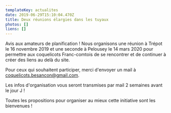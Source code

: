```yaml
---
templateKey: actualites
date: 2019-06-29T15:10:04.470Z
title: Deux réunions élargies dans les tuyaux
photos: []
liens: []
---
```

Avis aux amateurs de planification ! Nous organisons une réunion à Trépot le 16 novembre 2019 et une seconde à Pelousey le 14 mars 2020 pour permettre aux coquelicots Franc-comtois de se rencontrer et de continuer à créer des liens au delà du site.

 Pour ceux qui souhaitent participer, merci d'envoyer un mail à coquelicots.besancon@gmail.com. 

Les infos d'organisation vous seront transmises par mail 2 semaines avant le jour J !

Toutes les propositions pour organiser au mieux cette initiative sont les bienvenues !
